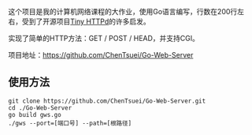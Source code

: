 <p>这个项目是我的计算机网络课程的大作业，使用Go语言编写，行数在200行左右，受到了开源项目<a href="http://tinyhttpd.sourceforge.net/">Tiny HTTPd</a>的许多启发。</p>
<p>实现了简单的HTTP方法：GET / POST / HEAD，并支持CGI。</p>
<p>项目地址：<a href="https://github.com/ChenTsuei/Go-Web-Server">https://github.com/ChenTsuei/Go-Web-Server</a></p>

## 使用方法

```
git clone https://github.com/ChenTsuei/Go-Web-Server.git
cd ./Go-Web-Server
go build gws.go
./gws --port=[端口号] --path=[根路径]
```
